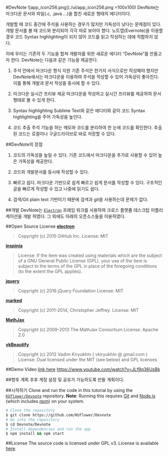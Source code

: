 #DevNote
![app\_icon256.png](./ui/app_icon256.png =100x100)
DevNote는 마크다운 문서와 파일(.c, .java ...)을 합친 새로운 형태의 에디터이다.

개발할 때 코드 중간에 주석을 사용하는 경우가 많지만 가독성이 낮다는 문제점이 있다. 개발 문서를 볼 때 코드와 분리되어 각각 따로 보아야 했다. 노트앱(Evernote)을 이용할 경우 코드 Syntax highlighting이 되지 않아 코드를 읽고 작성하는 데에 적합하지 않다. 

이에 우리는 기존의 두 기능을 합쳐 개발자를 위한 새로운 에디터 “DevNote”를 만들고자 한다.
DevNote는 다음과 같은 기능을 제공한다.

1. 주석 안에서 마크다운 형식 지원
기존 주석은 한가지 서식으로만 작성해야 했지만 DevNote에서는 마크다운을 이용하여 주석을 작성할 수 있어 가독성이 좋아진다. 이를 통해 개발과 문서 작성을 동시에 할 수 있다.

2. 마크다운 실시간 프리뷰 제공
마크다운을 작성하고 실시간 프리뷰를 제공하여 문서 형태로 볼 수 있게 한다.

3. Syntax highlighting
Sublime Text와 같은 에디터와 같이 코드 Syntax highlighting을 주어 가독성을 높인다.

4. 코드 추출
주석 기능을 하는 메모와 코드를 분리하여 한 눈에 코드를 확인한다. 추출 된 코드는 로컬이나 구글드라이브로 바로 저장할 수 있다.

##DevNote의 장점
1. 코드의 가독성을 높일 수 있다.
기존 코드에서 마크다운을 추가로 사용할 수 있어 높은 가독성을 제공한다.

2. 코드와 개발문서를 동시에 작성할 수 있다.

3. 빠르고 쉽다.
마크다운 기반으로 쉽게 빠르고 쉽게 문서를 작성할 수 있다. 구조적인 글을 빠르게 작성할 수 있고 나중에 읽기도 쉽다.

4. 검색/Git
plain text 기반이기 때문에 검색과 git을 사용하는데 문제가 없다. 

##개발
DevNote는 [`Electron`](https://github.com/atom/electron) 프레임 워크를 사용하여 크로스 플랫폼 데스크탑 어플리케이션을 개발 하였다. 그 외에도 아래의 오픈소스들을 이용하였다.

##Open Source License
**[electron](https://github.com/atom/electron)**
>Copyright (c) 2015 GitHub Inc.
License: MIT

**[inspinia](http://support.wrapbootstrap.com/knowledge_base/topics/usage-licenses)**
>License: 
If the item was created using materials which are the subject of a GNU General Public License (GPL), your use of the item is subject to the terms of the GPL in place of the foregoing conditions (to the extent the GPL applies).

**[jquery](https://github.com/jquery/jquery)**
>Copyright (c) 2016 jQuery Foundation
License: MIT

**[marked](https://github.com/chjj/marked)**
>Copyright (c) 2011-2014, Christopher Jeffrey.
License: MIT

**[MathJax](http://www.mathjax.org/)**
>Copyright (c) 2009-2013 The MathJax Consortium
License: Apache 2.0

**[vkBeautify](http://www.eslinstructor.net/vkbeautify/)**
>Copyright (c) 2012 Vadim Kiryukhin ( vkiryukhin @ gmail.com )
License: Dual licensed under the MIT (see below) and GPL licenses

##Demo Video
[link here](https://www.youtube.com/watch?v=JLf9q36UsBk)
https://www.youtube.com/watch?v=JLf9q36UsBk

##향후 계획
추후 계정 설정 및 공유가 가능하도록 만들 계획이다.

##시작하기
Clone and run the code in this tutorial by using the [`KUflower/Devnote`](https://github.com/KUflower/Devnote)
repository.
**Note**: Running this requires [Git](https://git-scm.com) and [Node.js](https://nodejs.org/en/download/) (which includes [npm](https://npmjs.org)) on your system.

```bash
# Clone the repository
$ git clone https://github.com/KUflower/Devnote
# Go into the repository
$ cd Devnote/Devnote
# Install dependencies and run the app
$ npm install && npm start
```

##License
The source code is licensed under GPL v3. License is available [here](https://github.com/KUflower/Devnote/blob/master/LICENSE).